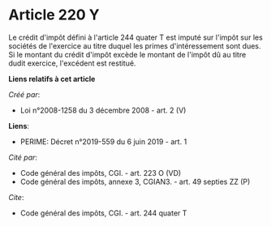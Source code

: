 # Article 220 Y

Le crédit d'impôt défini à l'article 244 quater T est imputé sur l'impôt sur les sociétés de l'exercice au titre duquel les
primes d'intéressement sont dues. Si le montant du crédit d'impôt excède le montant de l'impôt dû au titre dudit exercice,
l'excédent est restitué.

**Liens relatifs à cet article**

_Créé par_:

  - Loi n°2008-1258 du 3 décembre 2008 - art. 2 (V)

**Liens**:

  - PERIME: Décret n°2019-559 du 6 juin 2019 - art. 1

_Cité par_:

  - Code général des impôts, CGI. - art. 223 O (VD)
  - Code général des impôts, annexe 3, CGIAN3. - art. 49 septies ZZ (P)

_Cite_:

  - Code général des impôts, CGI. - art. 244 quater T

